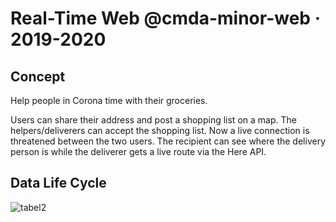 # Real-Time Web @cmda-minor-web · 2019-2020

## Concept
Help people in Corona time with their groceries.

Users can share their address and post a shopping list on a map. The helpers/deliverers can accept the shopping list. Now a live connection is threatened between the two users. The recipient can see where the delivery person is while the deliverer gets a live route via the Here API.

## Data Life Cycle


![tabel2](https://user-images.githubusercontent.com/43657951/79844820-7cda6800-83bc-11ea-905f-14e871bf9c2d.png)



